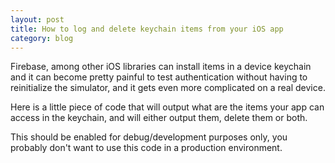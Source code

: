 ```yaml
---
layout: post
title: How to log and delete keychain items from your iOS app
category: blog
---
```


Firebase, among other iOS libraries can install items in a device keychain and
it can become pretty painful to test authentication without having to
reinitialize the simulator, and it gets even more complicated on a real device.

Here is a little piece of code that will output what are the items your app can
access in the keychain, and will either output them, delete them or both.

<div class="alert alert-warning">
This should be enabled for debug/development purposes only, you probably don't
want to use this code in a production environment.
</div>

<script src="https://gist.github.com/dirtyhenry/46a87f9a3717532085974edcfa114051.js">
</script>
